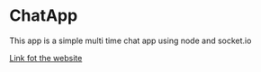 # ChatApp

This app is a simple multi time chat app using node and socket.io

[Link fot the website](https://chatapp-lmao.herokuapp.com/)
